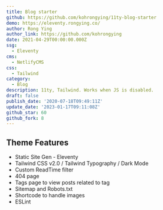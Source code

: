 ```yaml
---
title: Blog starter
github: https://github.com/kohrongying/11ty-blog-starter
demo: https://eleventy.rongying.co/
author: Rong Ying
author_link: https://github.com/kohrongying
date: 2021-04-29T00:00:00.000Z
ssg:
  - Eleventy
cms:
  - NetlifyCMS
css:
  - Tailwind
category:
  - Blog
description: 11ty, Tailwind. Works when JS is disabled.
draft: false
publish_date: '2020-07-18T09:49:11Z'
update_date: '2023-01-17T09:11:08Z'
github_star: 60
github_fork: 8
---
```

## Theme Features
- Static Site Gen - Eleventy
- Tailwind CSS v2.0 / Tailwind Typography / Dark Mode
- Custom ReadTime filter
- 404 page
- Tags page to view posts related to tag
- Sitemap and Robots.txt
- Shortcode to handle images
- ESLint